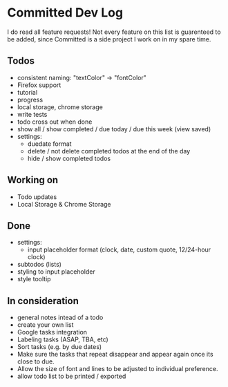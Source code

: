# Committed Dev Log

I do read all feature requests! Not every feature on this list is guarenteed to be added, since Committed is a side project I work on in my spare time.

## Todos
- consistent naming: "textColor" -> "fontColor"
- Firefox support
- tutorial
- progress
- local storage, chrome storage
- write tests
- todo cross out when done
- show all / show completed / due today / due this week (view saved)
- settings:
  - duedate format
  - delete / not delete completed todos at the end of the day
  - hide / show completed todos

## Working on
- Todo updates
- Local Storage & Chrome Storage

## Done
- settings:
  - input placeholder format (clock, date, custom quote, 12/24-hour clock)
- subtodos (lists)
- styling to input placeholder
- style tooltip

## In consideration
- general notes intead of a todo
- create your own list
- Google tasks integration
- Labeling tasks (ASAP, TBA, etc)
- Sort tasks (e.g. by due dates)
- Make sure the tasks that repeat disappear and appear again once its close to due.
- Allow the size of font and lines to be adjusted to individual preference.
- allow todo list to be printed / exported